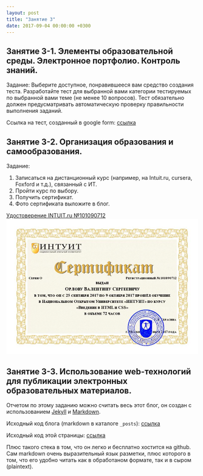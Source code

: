```yaml
---
layout: post
title: "Занятие 3"
date: 2017-09-04 00:00:00 +0300
---
```


## Занятие 3-1. Элементы образовательной среды. Электронное портфолио. Контроль знаний.
Задание: Выберите доступное, понравившееся вам средство создания теста. Разработайте тест для выбранной вами категории тестируемых по выбранной вами теме (не менее 10 вопросов). Тест обязательно должен предусматривать автоматическую проверку правильности выполнения заданий.

Ссылка на тест, созданный в google form: [ссылка](https://goo.gl/forms/pAZWI4CX6FkNmg0E3)

## Занятие 3-2. Организация образования и самообразования.
Задание:
1. Записаться на дистанционный курс (например, на Intuit.ru, cursera, Foxford и т.д.), связанный с ИТ.
2. Пройти  курс по выбору.
3. Получить сертификат.
4. Фото сертификата выложите в блог.

[Удостоверение INTUIT.ru №101090712](http://www.intuit.ru/verifydiplomas/101090712)
![Удостоверение INTUIT.ru №101090712](/Nekommerch-2-1090712-ORF.jpg)

## Занятие 3-3. Использование web-технологий для публикации электронных образовательных материалов.
Отчетом по этому заданию можно считать весь этот блог, он создан с использованием [Jekyll](http://jekyllrb.com/) и [Markdown](https://ru.wikipedia.org/wiki/Markdown).

Исходный код блога (markdown в каталоге ```_posts```): [ссылка](https://github.com/xunto-ktpd/xunto-ktpd.github.io)

Исходный код этой страницы: [ссылка](https://github.com/xunto-ktpd/xunto-ktpd.github.io/blob/master/_posts/2017-09-20-lab3-3.md)

Плюс такого стека в том, что он легко и бесплатно хостится на github. Сам markdown очень выразительный язык разметки, плюс которого в том, что его удобно читать как в обработаном формате, так и в сыром (plaintext).
